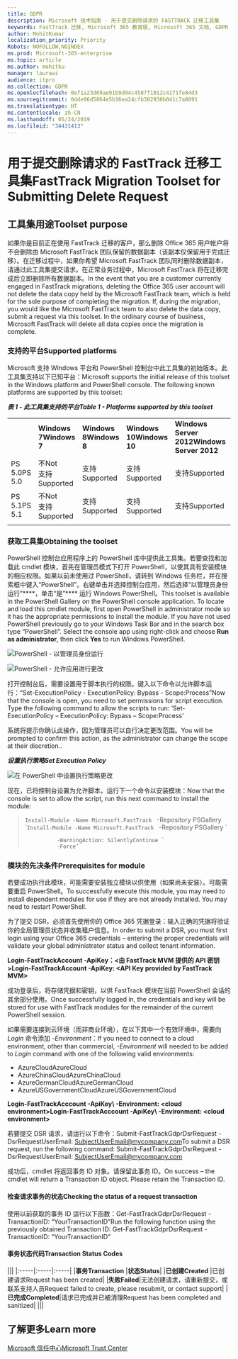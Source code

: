 ```yaml
---
title: GDPR
description: Microsoft 技术指南 - 用于提交删除请求的 FASTTRACK 迁移工具集
keywords: FastTrack 迁移, Microsoft 365 教育版, Microsoft 365 文档, GDPR
author: MohitKumar
localization_priority: Priority
Robots: NOFOLLOW,NOINDEX
ms.prod: Microsoft-365-enterprise
ms.topic: article
ms.author: mohitku
manager: laurawi
audience: itpro
ms.collection: GDPR
ms.openlocfilehash: 0ef1a23d69ae91b9d94c4587f1912c4171fe84d3
ms.sourcegitcommit: 0dde96d5864e5b16ea24cfb302930b041c7a8091
ms.translationtype: HT
ms.contentlocale: zh-CN
ms.lasthandoff: 05/24/2019
ms.locfileid: "34431413"
---
```

# <a name="fasttrack-migration-toolset-for-submitting-delete-request"></a><span data-ttu-id="e7ec3-104">用于提交删除请求的 FastTrack 迁移工具集</span><span class="sxs-lookup"><span data-stu-id="e7ec3-104">FastTrack Migration Toolset for Submitting Delete Request</span></span>

## <a name="toolset-purpose"></a><span data-ttu-id="e7ec3-105">工具集用途</span><span class="sxs-lookup"><span data-stu-id="e7ec3-105">Toolset purpose</span></span>

<span data-ttu-id="e7ec3-p101">如果你是目前正在使用 FastTrack 迁移的客户，那么删除 Office 365 用户帐户将不会删除由 Microsoft FastTrack 团队保留的数据副本（该副本仅保留用于完成迁移）。在迁移过程中，如果你希望 Microsoft FastTrack 团队同时删除数据副本，请通过此工具集提交请求。在正常业务过程中，Microsoft FastTrack 将在迁移完成后立即删除所有数据副本。</span><span class="sxs-lookup"><span data-stu-id="e7ec3-p101">In the event that you are a customer currently engaged in FastTrack migrations, deleting the Office 365 user account will not delete the data copy held by the Microsoft FastTrack team, which is held for the sole purpose of completing the migration. If, during the migration, you would like the Microsoft FastTrack team to also delete the data copy, submit a request via this toolset. In the ordinary course of business, Microsoft FastTrack will delete all data copies once the migration is complete.</span></span>

### <a name="supported-platforms"></a><span data-ttu-id="e7ec3-109">支持的平台</span><span class="sxs-lookup"><span data-stu-id="e7ec3-109">Supported platforms</span></span>
<span data-ttu-id="e7ec3-p102">Microsoft 支持 Windows 平台和 PowerShell 控制台中此工具集的初始版本。此工具集支持以下已知平台：</span><span class="sxs-lookup"><span data-stu-id="e7ec3-p102">Microsoft supports the initial release of this  toolset in the Windows platform and PowerShell console. The following known platforms are supported by this toolset:</span></span>
 
<span data-ttu-id="e7ec3-112">***表 1 - 此工具集支持的平台***</span><span class="sxs-lookup"><span data-stu-id="e7ec3-112">***Table 1 - Platforms supported by this toolset***</span></span>
 
<!--start table here HEADER -->
 
|||||||
|:-----|:-----|:-----|:-----|:-----|:-----|
| |<span data-ttu-id="e7ec3-113">**Windows 7**</span><span class="sxs-lookup"><span data-stu-id="e7ec3-113">**Windows 7**</span></span>|<span data-ttu-id="e7ec3-114">**Windows 8**</span><span class="sxs-lookup"><span data-stu-id="e7ec3-114">**Windows 8**</span></span>|<span data-ttu-id="e7ec3-115">**Windows 10**</span><span class="sxs-lookup"><span data-stu-id="e7ec3-115">**Windows 10**</span></span>|<span data-ttu-id="e7ec3-116">**Windows Server 2012**</span><span class="sxs-lookup"><span data-stu-id="e7ec3-116">**Windows Server 2012**</span></span>|<span data-ttu-id="e7ec3-117">**Windows Server 2016**</span><span class="sxs-lookup"><span data-stu-id="e7ec3-117">**Windows Server 2016**</span></span>|
|<span data-ttu-id="e7ec3-118">PS 5.0</span><span class="sxs-lookup"><span data-stu-id="e7ec3-118">PS 5.0</span></span>|<span data-ttu-id="e7ec3-119">不</span><span class="sxs-lookup"><span data-stu-id="e7ec3-119">Not</span></span><br/><span data-ttu-id="e7ec3-120">支持</span><span class="sxs-lookup"><span data-stu-id="e7ec3-120">Supported</span></span>|<span data-ttu-id="e7ec3-121">支持</span><span class="sxs-lookup"><span data-stu-id="e7ec3-121">Supported</span></span>|<span data-ttu-id="e7ec3-122">支持</span><span class="sxs-lookup"><span data-stu-id="e7ec3-122">Supported</span></span>|<span data-ttu-id="e7ec3-123">支持</span><span class="sxs-lookup"><span data-stu-id="e7ec3-123">Supported</span></span>|<span data-ttu-id="e7ec3-124">支持</span><span class="sxs-lookup"><span data-stu-id="e7ec3-124">Supported</span></span>|
|<span data-ttu-id="e7ec3-125">PS 5.1</span><span class="sxs-lookup"><span data-stu-id="e7ec3-125">PS 5.1</span></span>|<span data-ttu-id="e7ec3-126">不</span><span class="sxs-lookup"><span data-stu-id="e7ec3-126">Not</span></span><br/><span data-ttu-id="e7ec3-127">支持</span><span class="sxs-lookup"><span data-stu-id="e7ec3-127">Supported</span></span>|<span data-ttu-id="e7ec3-128">支持</span><span class="sxs-lookup"><span data-stu-id="e7ec3-128">Supported</span></span>|<span data-ttu-id="e7ec3-129">支持</span><span class="sxs-lookup"><span data-stu-id="e7ec3-129">Supported</span></span>|<span data-ttu-id="e7ec3-130">支持</span><span class="sxs-lookup"><span data-stu-id="e7ec3-130">Supported</span></span>|<span data-ttu-id="e7ec3-131">支持</span><span class="sxs-lookup"><span data-stu-id="e7ec3-131">Supported</span></span>|
|||
 
<!-- end of table -->

### <a name="obtaining-the-toolset"></a><span data-ttu-id="e7ec3-132">获取工具集</span><span class="sxs-lookup"><span data-stu-id="e7ec3-132">Obtaining the toolset</span></span>

<span data-ttu-id="e7ec3-p103">PowerShell 控制台应用程序上的 PowerShell 库中提供此工具集。若要查找和加载此 cmdlet 模块，首先在管理员模式下打开 PowerShell，以使其具有安装模块的相应权限。如果以前未使用过 PowerShell，请转到 Windows 任务栏，并在搜索框中键入“PowerShell”。右键单击并选择控制台应用，然后选择“以管理员身份运行”\*\*\*\*，单击“是”\*\*\*\* 运行 Windows PowerShell。</span><span class="sxs-lookup"><span data-stu-id="e7ec3-p103">This toolset is available in the PowerShell Gallery on the PowerShell console application.  To locate and load this cmdlet module, first open PowerShell in administrator mode so it has the appropriate permissions to install the module. If you have not used PowerShell previously go to your Windows Task Bar and in the search box type “PowerShell”. Select the console app using right-click and choose **Run as administrator**, then click **Yes** to run Windows PowerShell.</span></span>

![PowerShell - 以管理员身份运行](media/fasttrack-powershell_image.png)

![PowerShell - 允许应用进行更改](media/fasttrack-run-powershell_image.png)

<span data-ttu-id="e7ec3-p104">打开控制台后，需要设置用于脚本执行的权限。键入以下命令以允许脚本运行：“Set-ExecutionPolicy - ExecutionPolicy: Bypass - Scope:Process”</span><span class="sxs-lookup"><span data-stu-id="e7ec3-p104">Now that the console is open, you need to set permissions for script execution. Type the following command to allow the scripts to run: ‘Set-ExecutionPolicy – ExecutionPolicy: Bypass – Scope:Process’</span></span>

<span data-ttu-id="e7ec3-141">系统将提示你确认此操作，因为管理员可以自行决定更改范围。</span><span class="sxs-lookup"><span data-stu-id="e7ec3-141">You will be prompted to confirm this action, as the administrator can change the scope at their discretion..</span></span>

<span data-ttu-id="e7ec3-142">***设置执行策略***</span><span class="sxs-lookup"><span data-stu-id="e7ec3-142">***Set Execution Policy***</span></span>

![在 PowerShell 中设置执行策略更改](media/powershell-set-execution-policy_image.png)

<span data-ttu-id="e7ec3-144">现在，已将控制台设置为允许脚本，运行下一个命令以安装模块：</span><span class="sxs-lookup"><span data-stu-id="e7ec3-144">Now that the console is set to allow the script,  run this next command to install the module:</span></span>

><span data-ttu-id="e7ec3-145">`Install-Module -Name Microsoft.FastTrack ` -Repository PSGallery \`</span><span class="sxs-lookup"><span data-stu-id="e7ec3-145">`Install-Module -Name Microsoft.FastTrack ` -Repository PSGallery \`</span></span>
>        
>               -WarningAction: SilentlyContinue `
>               -Force’

### <a name="prerequisites-for-module"></a><span data-ttu-id="e7ec3-146">模块的先决条件</span><span class="sxs-lookup"><span data-stu-id="e7ec3-146">Prerequisites for module</span></span>
<span data-ttu-id="e7ec3-p105">若要成功执行此模块，可能需要安装独立模块以供使用（如果尚未安装）。可能需要重启 PowerShell。</span><span class="sxs-lookup"><span data-stu-id="e7ec3-p105">To successfully execute this module, you may need to install dependent modules for use if they are not already installed. You may need to restart PowerShell.</span></span>  

<span data-ttu-id="e7ec3-149">为了提交 DSR，必须首先使用你的 Office 365 凭据登录：输入正确的凭据将验证你的全局管理员状态并收集租户信息。</span><span class="sxs-lookup"><span data-stu-id="e7ec3-149">In order to submit a DSR, you must first login using your Office 365 credentials – entering the proper credentials will validate your global administrator status and collect tenant information.</span></span> 

<span data-ttu-id="e7ec3-150">**Login-FastTrackAccount -ApiKey：\<由 FastTrack MVM 提供的 API 密钥\>**</span><span class="sxs-lookup"><span data-stu-id="e7ec3-150">**Login-FastTrackAccount -ApiKey: \<API Key provided by FastTrack MVM\>**</span></span>

<span data-ttu-id="e7ec3-151">成功登录后，将存储凭据和密钥，以供 FastTrack 模块在当前 PowerShell 会话的其余部分使用。</span><span class="sxs-lookup"><span data-stu-id="e7ec3-151">Once successfully logged in, the credentials and key will be stored for use with FastTrack modules for the remainder of the current PowerShell session.</span></span>

<span data-ttu-id="e7ec3-152">如果需要连接到云环境（而非商业环境），在以下其中一个有效环境中，需要向 *Login* 命令添加 *-Environment*：</span><span class="sxs-lookup"><span data-stu-id="e7ec3-152">If you need to connect to a cloud environment, other than commercial, *-Environment* will needed to be added to *Login* command with one of the following valid environments:</span></span>
- <span data-ttu-id="e7ec3-153">AzureCloud</span><span class="sxs-lookup"><span data-stu-id="e7ec3-153">AzureCloud</span></span>
- <span data-ttu-id="e7ec3-154">AzureChinaCloud</span><span class="sxs-lookup"><span data-stu-id="e7ec3-154">AzureChinaCloud</span></span>
- <span data-ttu-id="e7ec3-155">AzureGermanCloud</span><span class="sxs-lookup"><span data-stu-id="e7ec3-155">AzureGermanCloud</span></span>
- <span data-ttu-id="e7ec3-156">AzureUSGovernmentCloud</span><span class="sxs-lookup"><span data-stu-id="e7ec3-156">AzureUSGovernmentCloud</span></span>

<span data-ttu-id="e7ec3-157">**Login-FastTrackAcccount -ApiKey\ <API Key provided by FastTrack MVM> -Environment: <cloud environment\>**</span><span class="sxs-lookup"><span data-stu-id="e7ec3-157">**Login-FastTrackAcccount -ApiKey\ <API Key provided by FastTrack MVM> -Environment: <cloud environment\>**</span></span>

<span data-ttu-id="e7ec3-158">若要提交 DSR 请求，请运行以下命令：Submit-FastTrackGdprDsrRequest -DsrRequestUserEmail: SubjectUserEmail@mycompany.com</span><span class="sxs-lookup"><span data-stu-id="e7ec3-158">To submit a DSR request, run the following command: Submit-FastTrackGdprDsrRequest -DsrRequestUserEmail: SubjectUserEmail@mycompany.com</span></span>

<span data-ttu-id="e7ec3-p106">成功后，cmdlet 将返回事务 ID 对象。请保留此事务 ID。</span><span class="sxs-lookup"><span data-stu-id="e7ec3-p106">On success – the cmdlet will return a Transaction ID object. Please retain the Transaction ID.</span></span>


#### <a name="checking-the-status-of-a-request-transaction"></a><span data-ttu-id="e7ec3-161">检查请求事务的状态</span><span class="sxs-lookup"><span data-stu-id="e7ec3-161">Checking the status of a request transaction</span></span>

<span data-ttu-id="e7ec3-162">使用以前获取的事务 ID 运行以下函数：Get-FastTrackGdprDsrRequest -TransactionID: “YourTransactionID”</span><span class="sxs-lookup"><span data-stu-id="e7ec3-162">Run the following function using the previously obtained Transaction ID: Get-FastTrackGdprDsrRequest -TransactionID: “YourTransactionID”</span></span>

#### <a name="transaction-status-codes"></a><span data-ttu-id="e7ec3-163">事务状态代码</span><span class="sxs-lookup"><span data-stu-id="e7ec3-163">Transaction Status Codes</span></span>
<!--start table here no header -->

|||
|:-----|:-----|:-----|
|<span data-ttu-id="e7ec3-164">**事务**</span><span class="sxs-lookup"><span data-stu-id="e7ec3-164">**Transaction**</span></span> |<span data-ttu-id="e7ec3-165">**状态**</span><span class="sxs-lookup"><span data-stu-id="e7ec3-165">**Status**</span></span>|
|<span data-ttu-id="e7ec3-166">**已创建**</span><span class="sxs-lookup"><span data-stu-id="e7ec3-166">**Created**</span></span> |<span data-ttu-id="e7ec3-167">已创建请求</span><span class="sxs-lookup"><span data-stu-id="e7ec3-167">Request has been created</span></span>|
|<span data-ttu-id="e7ec3-168">**失败**</span><span class="sxs-lookup"><span data-stu-id="e7ec3-168">**Failed**</span></span>|<span data-ttu-id="e7ec3-169">无法创建请求，请重新提交，或联系支持人员</span><span class="sxs-lookup"><span data-stu-id="e7ec3-169">Request failed to create, please resubmit, or contact support</span></span>|
|<span data-ttu-id="e7ec3-170">**已完成**</span><span class="sxs-lookup"><span data-stu-id="e7ec3-170">**Completed**</span></span>|<span data-ttu-id="e7ec3-171">请求已完成并已被清理</span><span class="sxs-lookup"><span data-stu-id="e7ec3-171">Request has been completed and sanitized</span></span>|
|||

<!-- end of table -->

<!-- original version: **Created**  Request has been created<br/>**Failed** Request failed to create, please resubmit, or contact support<br/>**Completed** Request has been completed and sanitized -->


## <a name="learn-more"></a><span data-ttu-id="e7ec3-172">了解更多</span><span class="sxs-lookup"><span data-stu-id="e7ec3-172">Learn more</span></span>
[<span data-ttu-id="e7ec3-173">Microsoft 信任中心</span><span class="sxs-lookup"><span data-stu-id="e7ec3-173">Microsoft Trust Center</span></span>](https://www.microsoft.com/TrustCenter/Privacy/gdpr/default.aspx)